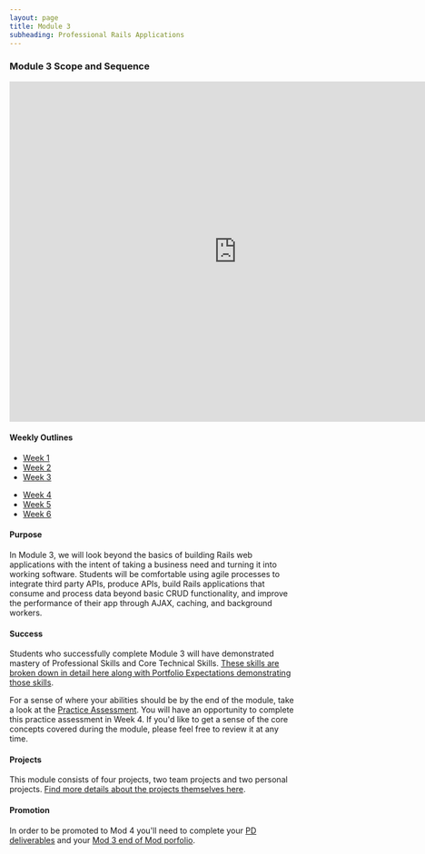 ```yaml
---
layout: page
title: Module 3
subheading: Professional Rails Applications
---
```


### Module 3 Scope and Sequence

<iframe src="https://calendar.google.com/calendar/embed?mode=week&src=casimircreative.com_e9k9b6n7bok174ilmqbfdr0sc4@group.calendar.google.com&ctz=America/Denver" style="border-width:0" width="800" height="600" frameborder="0" scrolling="no"></iframe>

#### Weekly Outlines

  <ul class="outlines">
    <a href="outlines/week1">
      <li class="outline">Week 1</li>
    </a>
    <a href="outlines/week2">
      <li class="outline">Week 2</li>
    </a>
    <a href="outlines/week3">
      <li class="outline">Week 3</li>
    </a>
  </ul>
  <ul class="outlines">
    <a href="outlines/week4">
      <li class="outline">Week 4</li>
    </a>
    <a href="outlines/week5">
      <li class="outline">Week 5</li>
    </a>
    <a href="outlines/week6">
      <li class="outline">Week 6</li>
    </a>
  </ul>

#### Purpose

  In Module 3, we will look beyond the basics of building Rails web applications with the intent of taking a business need and turning it into working software. Students will be comfortable using agile processes to integrate third party APIs, produce APIs, build Rails applications that consume and process data beyond basic CRUD functionality, and improve the performance of their app through AJAX, caching, and background workers.

#### Success

  Students who successfully complete Module 3 will have demonstrated mastery of Professional Skills and Core Technical Skills.
  [These skills are broken down in detail here along with Portfolio Expectations demonstrating those skills](success).

  For a sense of where your abilities should be by the end of the module, take a look at the [Practice Assessment](lessons/practice_assessment). You will have an opportunity to complete this practice assessment in Week 4. If you'd like to get a sense of the core concepts covered during the module, please feel free to review it at any time.

#### Projects

  This module consists of four projects, two team projects and two personal projects. [Find more details about the projects themselves here](projects_overview).

#### Promotion

In order to be promoted to Mod 4 you'll need to complete your [PD deliverables](https://github.com/turingschool/career-development-curriculum/tree/master/module_three) and your [Mod 3 end of Mod porfolio](https://github.com/turingschool/portfolios/blob/master/templates/BEM3_template.md).
